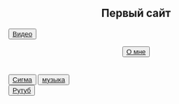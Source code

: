 <html>
<head>
<title>Villega</title>
</head>
<body>
<body background="сайт/img/img1.akspic.ru-zoloto-zheltyj-sinij_cvet-utro-lazur-2560x1440.jpg">
  
<h2><center>Первый сайт</center></h2>

<button><a href="первый сайт">Видео</a></button>
<center><button color:grean ><a href="2слайд">О мне</a></button></center>
<br>

<br>
<button><a href='3 строница'>Сигма</a></button>
 <button ><a href="музыка">музыка</a></button>
<br>
<button><a href='https://rutube.ru/'>Рутуб</a></button>

<br>
